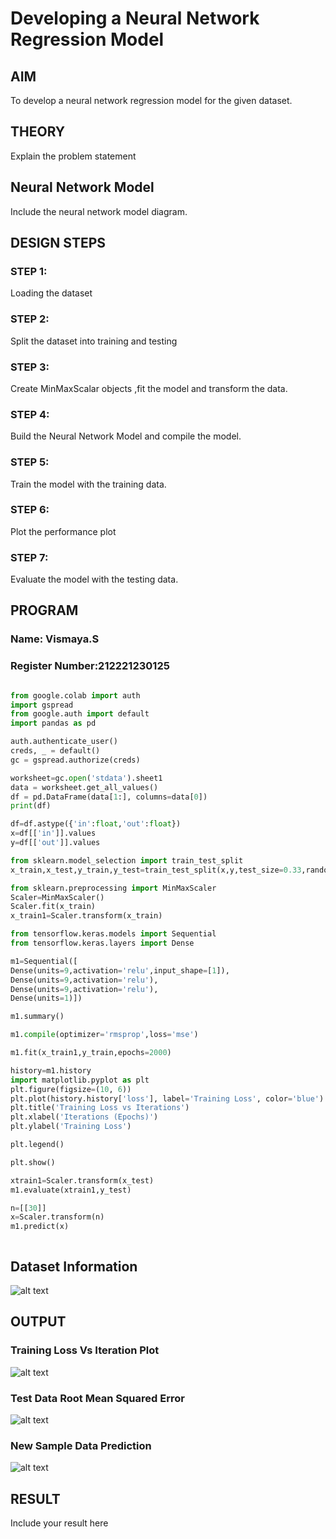 # Developing a Neural Network Regression Model

## AIM

To develop a neural network regression model for the given dataset.

## THEORY

Explain the problem statement

## Neural Network Model

Include the neural network model diagram.

## DESIGN STEPS

### STEP 1:

Loading the dataset

### STEP 2:

Split the dataset into training and testing

### STEP 3:

Create MinMaxScalar objects ,fit the model and transform the data.

### STEP 4:

Build the Neural Network Model and compile the model.

### STEP 5:

Train the model with the training data.

### STEP 6:

Plot the performance plot

### STEP 7:

Evaluate the model with the testing data.

## PROGRAM
### Name: Vismaya.S
### Register Number:212221230125
```python

from google.colab import auth
import gspread
from google.auth import default
import pandas as pd

auth.authenticate_user()
creds, _ = default()
gc = gspread.authorize(creds)

worksheet=gc.open('stdata').sheet1
data = worksheet.get_all_values()
df = pd.DataFrame(data[1:], columns=data[0])
print(df)

df=df.astype({'in':float,'out':float})
x=df[['in']].values
y=df[['out']].values

from sklearn.model_selection import train_test_split
x_train,x_test,y_train,y_test=train_test_split(x,y,test_size=0.33,random_state=33)

from sklearn.preprocessing import MinMaxScaler
Scaler=MinMaxScaler()
Scaler.fit(x_train)
x_train1=Scaler.transform(x_train)

from tensorflow.keras.models import Sequential
from tensorflow.keras.layers import Dense

m1=Sequential([
Dense(units=9,activation='relu',input_shape=[1]),
Dense(units=9,activation='relu'),
Dense(units=9,activation='relu'),
Dense(units=1)])

m1.summary()

m1.compile(optimizer='rmsprop',loss='mse')

m1.fit(x_train1,y_train,epochs=2000)

history=m1.history
import matplotlib.pyplot as plt
plt.figure(figsize=(10, 6))
plt.plot(history.history['loss'], label='Training Loss', color='blue')
plt.title('Training Loss vs Iterations')
plt.xlabel('Iterations (Epochs)')
plt.ylabel('Training Loss')

plt.legend()

plt.show()

xtrain1=Scaler.transform(x_test)
m1.evaluate(xtrain1,y_test)

n=[[30]]
x=Scaler.transform(n)
m1.predict(x)



```
## Dataset Information

![alt text](image.png)

## OUTPUT

### Training Loss Vs Iteration Plot

![alt text](image-1.png)

### Test Data Root Mean Squared Error

![alt text](image-2.png)
### New Sample Data Prediction

![alt text](image-3.png)
## RESULT

Include your result here
